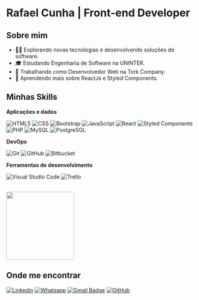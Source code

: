 #  Rafael Cunha | Front-end Developer

## Sobre mim

- 👨‍💻 Explorando novas tecnologias e desenvolvendo soluções de software.
- 🎓 Estudando Engenharia de Software na UNINTER.
- 💼 Trabalhando como Desenvolvedor Web na Tork Company.
- 🌱 Aprendendo mais sobre ReactJs e Styled Components.

## Minhas Skills

**Aplicações e dados**

![HTML5](https://img.shields.io/badge/-HTML5-333333?style=flat&logo=HTML5)
![CSS](https://img.shields.io/badge/-CSS-333333?style=flat&logo=CSS3&logoColor=1572B6)
![Bootstrap](https://img.shields.io/badge/Bootstrap-333333?style=flat&logo=bootstrap&logoColor=bootstrap)
![JavaScript](https://img.shields.io/badge/-JavaScript-333333?style=flat&logo=javascript)
![React](https://img.shields.io/badge/-React-333333?style=flat&logo=react)
![Styled Components](https://img.shields.io/badge/-StyledComponents-333333?style=flat&logo=styledcomponents)
![PHP](https://img.shields.io/badge/-PHP-333333?style=flat&logo=PHP)
![MySQL](https://img.shields.io/badge/-MySQL-333333?style=flat&logo=mysql)
![PostgreSQL](https://img.shields.io/badge/-PostgreSQL-333333?style=flat&logo=postgresql)

**DevOps**

![Git](https://img.shields.io/badge/-Git-333333?style=flat&logo=git)
![GitHub](https://img.shields.io/badge/-GitHub-333333?style=flat&logo=github)
![Bitbucket](https://img.shields.io/badge/-Bitbucket-333333?style=flat&logo=Bitbucket&logoColor=2684ff)    

**Ferramentas de desenvolvimento**

![Visual Studio Code](https://img.shields.io/badge/-Visual%20Studio%20Code-333333?style=flat&logo=visual-studio-code&logoColor=007ACC)
![Trello](https://img.shields.io/badge/-Trello-333333?style=flat&logo=trello&logoColor=007ACC)

<br/>

<a href="https://github.com/dev-rafaelcunha" title="Perfil do Rafael">
  <img height="180em" src="https://github-readme-stats.vercel.app/api?username=dev-rafaelcunha&theme=dracula&show_icons=true" />
</a>

## Onde me encontrar

[![Linkedin](https://img.shields.io/badge/-rafaelcunha-blue?style=flat-square&logo=Linkedin&logoColor=white&link=https://www.linkedin.com/in/devrafaelcunha/)](https://www.linkedin.com/in/devrafaelcunha/)
[![Whatsapp](https://img.shields.io/badge/-Whatsapp-green?style=flat-square&logo=Whatsapp&logoColor=white&link=https://contate.me/rafaelcunha)](https://contate.me/rafaelcunha)
[![Gmail Badge](https://img.shields.io/badge/-dev.rafaelcunha@gmail.com-006bed?style=flat-square&logo=Gmail&logoColor=white&link=mailto:dev.rafaelcunha@gmail.com)](mailto:dev.rafaelcunha@gmail.com)
[![GitHub](https://img.shields.io/github/followers/dev-rafaelcunha?label=follow&style=social)](https://github.com/dev-rafaelcunha)

